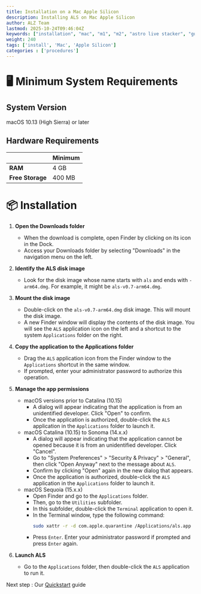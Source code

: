 ```yaml
---
title: Installation on a Mac Apple Silicon
description: Installing ALS on Mac Apple Silicon
author: ALZ Team
lastmod: 2025-10-24T09:46:04Z
keywords: ["installation", "mac", "m1", "m2", "astro live stacker", "guide"]
weight: 240
tags: ['install', 'Mac', 'Apple Silicon']
categories : ['procedures']
---
```


# 🖥️ Minimum System Requirements

## System Version

macOS 10.13 (High Sierra) or later

## Hardware Requirements
|                    | Minimum |
|--------------------|---------|
| **RAM**            | 4 GB    |
| **Free Storage**   | 400 MB  | 

# 📦 Installation


1. **Open the Downloads folder**
   - When the download is complete, open Finder by clicking on its icon in the Dock.
   - Access your Downloads folder by selecting "Downloads" in the navigation menu on the left.

2. **Identify the ALS disk image**
   - Look for the disk image whose name starts with `als` and ends with `-arm64.dmg`. For example, it might be `als-v0.7-arm64.dmg`.

3. **Mount the disk image**
   - Double-click on the `als-v0.7-arm64.dmg` disk image. This will mount the disk image.
   - A new Finder window will display the contents of the disk image. You will see the `ALS` application icon on the left and a shortcut to the system `Applications` folder on the right.

4. **Copy the application to the Applications folder**
   - Drag the `ALS` application icon from the Finder window to the `Applications` shortcut in the same window.
   - If prompted, enter your administrator password to authorize this operation.

5. **Manage the app permissions**
   - macOS versions prior to Catalina (10.15)
     - A dialog will appear indicating that the application is from an unidentified developer. Click "Open" to confirm.
     - Once the application is authorized, double-click the `ALS` application in the `Applications` folder to launch it.
   - macOS Catalina (10.15) to Sonoma (14.x.x)
     - A dialog will appear indicating that the application cannot be opened because it is from an unidentified developer. Click "Cancel".
     - Go to "System Preferences" > "Security & Privacy" > "General", then click "Open Anyway" next to the message about `ALS`.
     - Confirm by clicking "Open" again in the new dialog that appears.
     - Once the application is authorized, double-click the `ALS` application in the `Applications` folder to launch it.
   - macOS Sequoia (15.x.x)
     - Open Finder and go to the `Applications` folder.
     - Then, go to the `Utilities` subfolder.
     - In this subfolder, double-click the `Terminal` application to open it.
     - In the Terminal window, type the following command:
       ```bash
       sudo xattr -r -d com.apple.quarantine /Applications/als.app
       ```
     - Press `Enter`. Enter your administrator password if prompted and press `Enter` again.

6. **Launch ALS**
     - Go to the `Applications` folder, then double-click the `ALS` application to run it.

Next step : Our [Quickstart](../quickstart/) guide 

